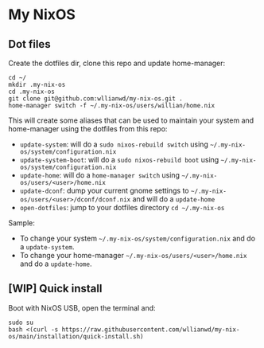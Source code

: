 # My NixOS

## Dot files

Create the dotfiles dir, clone this repo and update home-manager:
```
cd ~/
mkdir .my-nix-os
cd .my-nix-os
git clone git@github.com:wllianwd/my-nix-os.git .
home-manager switch -f ~/.my-nix-os/users/willian/home.nix
```
This will create some aliases that can be used to maintain your system and home-manager using the dotfiles from this repo:
* `update-system`: will do a `sudo nixos-rebuild switch` using `~/.my-nix-os/system/configuration.nix`
* `update-system-boot`: will do a `sudo nixos-rebuild boot` using `~/.my-nix-os/system/configuration.nix`
* `update-home`: will do a `home-manager switch` using `~/.my-nix-os/users/<user>/home.nix`
* `update-dconf`: dump your current gnome settings to `~/.my-nix-os/users/<user>/dconf/dconf.nix` and will do a `update-home`
* `open-dotfiles`: jump to your dotfiles directory `cd ~/.my-nix-os`

Sample:
* To change your system `~/.my-nix-os/system/configuration.nix` and do a `update-system`.
* To change your home-manager `~/.my-nix-os/users/<user>/home.nix` and do a `update-home`.

## [WIP] Quick install
Boot with NixOS USB, open the terminal and:
```
sudo su
bash <(curl -s https://raw.githubusercontent.com/wllianwd/my-nix-os/main/installation/quick-install.sh)
```
